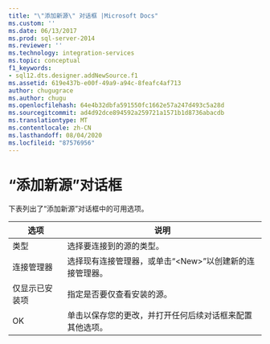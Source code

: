 ```yaml
---
title: "\"添加新源\" 对话框 |Microsoft Docs"
ms.custom: ''
ms.date: 06/13/2017
ms.prod: sql-server-2014
ms.reviewer: ''
ms.technology: integration-services
ms.topic: conceptual
f1_keywords:
- sql12.dts.designer.addNewSource.f1
ms.assetid: 619e437b-e00f-49a9-a94c-8feafc4af713
author: chugugrace
ms.author: chugu
ms.openlocfilehash: 64e4b32dbfa591550fc1662e57a247d493c5a28d
ms.sourcegitcommit: ad4d92dce894592a259721a1571b1d8736abacdb
ms.translationtype: MT
ms.contentlocale: zh-CN
ms.lasthandoff: 08/04/2020
ms.locfileid: "87576956"
---
```

# <a name="add-new-source-dialog-box"></a>“添加新源”对话框
  下表列出了“添加新源”对话框中的可用选项。  
  
|选项|说明|  
|------------|-----------------|  
|类型|选择要连接到的源的类型。|  
|连接管理器|选择现有连接管理器，或单击“\<New>”以创建新的连接管理器。|  
|仅显示已安装项|指定是否要仅查看安装的源。|  
|OK|单击以保存您的更改，并打开任何后续对话框来配置其他选项。|  
  
  
